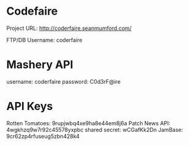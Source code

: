 Codefaire
=========
Project URL:
http://coderfaire.seanmumford.com/

FTP/DB Username:
coderfaire

Mashery API
==============
username: coderfaire
password: C0d3rF@ire

API Keys
============
Rotten Tomatoes: 9rupjwbq4xe9ha8e44em8j6a
Patch News API: 4wgkhzq9w7r92c45578yxpbc  shared secret: wCGafKk2Dn
JamBase: 9cr62zp4rfuseug5zbn428k4